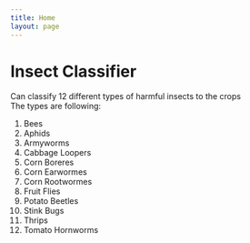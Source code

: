 ```yaml
---
title: Home
layout: page
---
```


# Insect Classifier
Can classify 12 different types of harmful insects to the crops <br/>
The types are following: <br/>
1. Bees
2. Aphids
3. Armyworms
4. Cabbage Loopers
5. Corn Boreres
6. Corn Earwormes
7. Corn Rootwormes
8. Fruit Flies
9. Potato Beetles
10. Stink Bugs
11. Thrips
12. Tomato Hornworms
